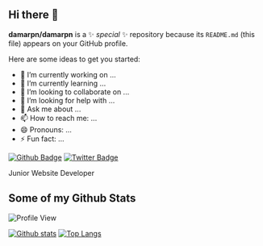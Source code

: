## Hi there 👋


**damarpn/damarpn** is a ✨ _special_ ✨ repository because its `README.md` (this file) appears on your GitHub profile.

Here are some ideas to get you started:

- 🔭 I’m currently working on ...
- 🌱 I’m currently learning ...
- 👯 I’m looking to collaborate on ...
- 🤔 I’m looking for help with ...
- 💬 Ask me about ...
- 📫 How to reach me: ...
- 😄 Pronouns: ...
- ⚡ Fun fact: ...

[![Github Badge](https://img.shields.io/badge/-DamarPN-grey?style=flat&logo=github&logoColor=white&link=https://github.com/damarpn)](https://github.com/damarpn) 
[![Twitter Badge](https://img.shields.io/badge/-DamarPramuditoN-00acee?style=flat&logo=twitter&logoColor=white&link=https://twitter.com/DamarPramuditoN)](https://twitter.com/DamarPramuditoN) 

Junior Website Developer

## Some of my Github Stats
![Profile View](https://komarev.com/ghpvc/?username=damarpn)


[![Github stats](https://github-readme-stats.vercel.app/api?username=damarpn&show_icons=true&include_all_commits=true)](https://github.com/damarpn/github-readme-stats)
[![Top Langs](https://github-readme-stats.vercel.app/api/top-langs/?username=damarpn&layout=compact)](https://github.com/damarpn/github-readme-stats)
